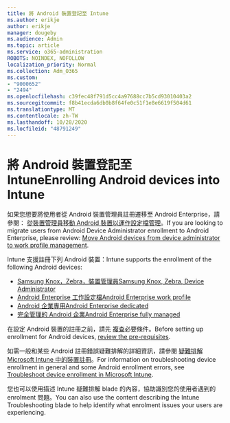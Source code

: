 ```yaml
---
title: 將 Android 裝置登記至 Intune
ms.author: erikje
author: erikje
manager: dougeby
ms.audience: Admin
ms.topic: article
ms.service: o365-administration
ROBOTS: NOINDEX, NOFOLLOW
localization_priority: Normal
ms.collection: Adm_O365
ms.custom:
- "9000652"
- "2494"
ms.openlocfilehash: c39fec48f791d5cc4a97688cc7b5cd93010403a2
ms.sourcegitcommit: f8b41ecda6db0b8f64fe0c51f1e8e6619f504d61
ms.translationtype: MT
ms.contentlocale: zh-TW
ms.lasthandoff: 10/28/2020
ms.locfileid: "48791249"
---
```

# <a name="enrolling-android-devices-into-intune"></a><span data-ttu-id="a1bc4-102">將 Android 裝置登記至 Intune</span><span class="sxs-lookup"><span data-stu-id="a1bc4-102">Enrolling Android devices into Intune</span></span>

<span data-ttu-id="a1bc4-103">如果您想要將使用者從 Android 裝置管理員註冊遷移至 Android Enterprise，請參閱： [從裝置管理員移動 Android 裝置以運作設定檔管理](https://docs.microsoft.com/mem/intune/enrollment/android-move-device-admin-work-profile)。</span><span class="sxs-lookup"><span data-stu-id="a1bc4-103">If you are looking to migrate users from Android Device Administrator enrollment to Android Enterprise, please review: [Move Android devices from device administrator to work profile management](https://docs.microsoft.com/mem/intune/enrollment/android-move-device-admin-work-profile).</span></span>

<span data-ttu-id="a1bc4-104">Intune 支援註冊下列 Android 裝置：</span><span class="sxs-lookup"><span data-stu-id="a1bc4-104">Intune supports the enrollment of the following Android devices:</span></span>  

- [<span data-ttu-id="a1bc4-105">Samsung Knox，Zebra，裝置管理員</span><span class="sxs-lookup"><span data-stu-id="a1bc4-105">Samsung Knox, Zebra, Device Administrator</span></span>](https://docs.microsoft.com/mem/intune/enrollment/android-enroll-device-administrator)
- [<span data-ttu-id="a1bc4-106">Android Enterprise 工作設定檔</span><span class="sxs-lookup"><span data-stu-id="a1bc4-106">Android Enterprise work profile</span></span>](https://docs.microsoft.com/mem/intune/enrollment/android-enterprise-overview)
- [<span data-ttu-id="a1bc4-107">Android 企業專用</span><span class="sxs-lookup"><span data-stu-id="a1bc4-107">Android Enterprise dedicated</span></span>](https://docs.microsoft.com/mem/intune/enrollment/android-dedicated-devices-fully-managed-enroll)
- [<span data-ttu-id="a1bc4-108">完全管理的 Android 企業</span><span class="sxs-lookup"><span data-stu-id="a1bc4-108">Android Enterprise fully managed</span></span>](https://docs.microsoft.com/mem/intune/enrollment/android-fully-managed-enroll)

<span data-ttu-id="a1bc4-109">在設定 Android 裝置的註冊之前，請先 [複查](https://docs.microsoft.com/intune/enrollment/android-enroll)必要條件。</span><span class="sxs-lookup"><span data-stu-id="a1bc4-109">Before setting up enrollment for Android devices, [review the pre-requisites](https://docs.microsoft.com/intune/enrollment/android-enroll).</span></span>  

<span data-ttu-id="a1bc4-110">如需一般和某些 Android 註冊錯誤疑難排解的詳細資訊，請參閱 [疑難排解 Microsoft Intune 中的裝置註冊](https://docs.microsoft.com/mem/intune/enrollment/troubleshoot-android-enrollment)。</span><span class="sxs-lookup"><span data-stu-id="a1bc4-110">For information on troubleshooting device enrollment in general and some Android enrollment errors, see [Troubleshoot device enrollment in Microsoft Intune](https://docs.microsoft.com/mem/intune/enrollment/troubleshoot-android-enrollment).</span></span>

<span data-ttu-id="a1bc4-111">您也可以使用描述 Intune 疑難排解 blade 的內容，協助識別您的使用者遇到的 enrolment 問題。</span><span class="sxs-lookup"><span data-stu-id="a1bc4-111">You can also use the content describing the Intune Troubleshooting blade to help identify what enrolment issues your users are experiencing.</span></span>
